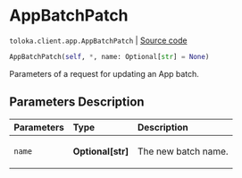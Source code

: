 # AppBatchPatch
`toloka.client.app.AppBatchPatch` | [Source code](https://github.com/Toloka/toloka-kit/blob/v1.2.0/src/client/app/__init__.py#L277)

```python
AppBatchPatch(self, *, name: Optional[str] = None)
```

Parameters of a request for updating an App batch.

## Parameters Description

| Parameters | Type | Description |
| :----------| :----| :-----------|
`name`|**Optional\[str\]**|<p>The new batch name.</p>
